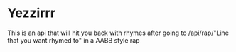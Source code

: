 # Yezzirrr

This is an api that will hit you back with rhymes after going to /api/rap/"Line that you want rhymed to"
in a AABB style rap
